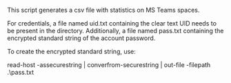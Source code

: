 This script generates a csv file with statistics on MS Teams spaces. 

For credentials, a file named uid.txt containing the clear text UID needs to be present in the directory. 
Additionally, a file named pass.txt containing the encrypted standard string of the account password. 

To create the encrypted standard string, use:

read-host -assecurestring | converfrom-securestring | out-file -filepath .\pass.txt

